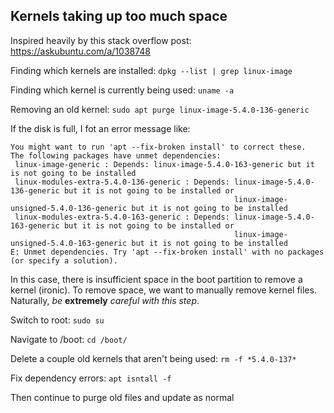 

## Kernels taking up too much space
Inspired heavily by this stack overflow post: https://askubuntu.com/a/1038748

Finding which kernels are installed: `dpkg --list | grep linux-image`

Finding which kernel is currently being used: `uname -a`

Removing an old kernel: `sudo apt purge linux-image-5.4.0-136-generic`

If the disk is full, I fot an error message like:
```
You might want to run 'apt --fix-broken install' to correct these.
The following packages have unmet dependencies:
 linux-image-generic : Depends: linux-image-5.4.0-163-generic but it is not going to be installed
 linux-modules-extra-5.4.0-136-generic : Depends: linux-image-5.4.0-136-generic but it is not going to be installed or
                                                  linux-image-unsigned-5.4.0-136-generic but it is not going to be installed
 linux-modules-extra-5.4.0-163-generic : Depends: linux-image-5.4.0-163-generic but it is not going to be installed or
                                                  linux-image-unsigned-5.4.0-163-generic but it is not going to be installed
E: Unmet dependencies. Try 'apt --fix-broken install' with no packages (or specify a solution).
```
In this case, there is insufficient space in the boot partition to remove a kernel (ironic).
To remove space, we want to manually remove kernel files. Naturally, *be* **extremely** *careful with this step*.

Switch to root: `sudo su`

Navigate to /boot: `cd /boot/`

Delete a couple old kernels that aren't being used: `rm -f *5.4.0-137*`

Fix dependency errors: `apt isntall -f`

Then continue to purge old files and update as normal
